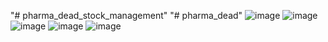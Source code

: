 "# pharma_dead_stock_management" 
"# pharma_dead" 
![image](https://github.com/user-attachments/assets/aa2711d0-4d7f-4284-b196-237af06b7076)
![image](https://github.com/user-attachments/assets/ee921b39-9aed-4db5-a9d0-250654f292b9)
![image](https://github.com/user-attachments/assets/b0327bbc-ef00-4152-8d80-2f2c67623883)
![image](https://github.com/user-attachments/assets/4f0e77f6-53e2-4686-8e43-e9832837ac45)
![image](https://github.com/user-attachments/assets/3ce05812-4cab-4b6e-86c6-2678ce896eb3)
